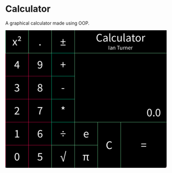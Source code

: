 # Calculator

A graphical calculator made using OOP.

![Running Screenshot](https://github.com/Ian-Turner4/ProgrammingPortfolio/blob/gh-pages/images/calc.png?raw=true "Running Screenshot")
